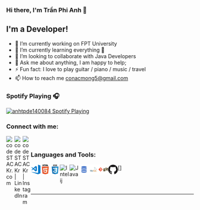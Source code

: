 ### Hi there, I'm Trần Phi Anh 👋


## I'm a Developer!

- 🔭 I’m currently working on FPT University
- 🌱 I’m currently learning everything 🤣
- 👯 I’m looking to collaborate with Java Developers
- 💬 Ask me about anything, I am happy to help;
- ⚡ Fun fact: I love to play guitar / piano / music / travel
- 📫 How to reach me conacmong5@gmail.com


### Spotify Playing 🎧
[<img src="https://now-playing-codestackr.vercel.app/api/spotify-playing" alt="anhtpde140084 Spotify Playing" width="350" />](https://open.spotify.com/user/31b6p7anwd6bijefvrulxudxycuq)



### Connect with me:

[<img align="left" alt="codeSTACKr.com" width="22px" src="https://cdn.jsdelivr.net/npm/simple-icons@v3/icons/facebook.svg" />][facebook]
[<img align="left" alt="codeSTACKr | LinkedIn" width="22px" src="https://cdn.jsdelivr.net/npm/simple-icons@v3/icons/linkedin.svg" />][linkedin]
[<img align="left" alt="codeSTACKr | Instagram" width="22px" src="https://cdn.jsdelivr.net/npm/simple-icons@v3/icons/instagram.svg" />][instagram]

<br />

### Languages and Tools:

[<img align="left" alt="Visual Studio Code" width="26px" src="https://raw.githubusercontent.com/github/explore/80688e429a7d4ef2fca1e82350fe8e3517d3494d/topics/visual-studio-code/visual-studio-code.png" />][visual]
[<img align="left" alt="HTML5" width="26px" src="https://raw.githubusercontent.com/github/explore/80688e429a7d4ef2fca1e82350fe8e3517d3494d/topics/html/html.png" />][web]
[<img align="left" alt="CSS3" width="26px" src="https://raw.githubusercontent.com/github/explore/80688e429a7d4ef2fca1e82350fe8e3517d3494d/topics/css/css.png" />][web]
[<img align="left" alt="Intelij" width="26px" src="https://dwglogo.com/wp-content/uploads/2017/11/IntelliJ_IDEA_logo_01.png" />][intelij]
[<img align="left" alt="Java" width="26px" src="https://library.kissclipart.com/20181005/xwq/kissclipart-java-core-clipart-java-platform-enterprise-editio-79b63cdfe5ed19c5.jpg" />][java]
[<img align="left" alt="SQL" width="26px" src="https://raw.githubusercontent.com/github/explore/80688e429a7d4ef2fca1e82350fe8e3517d3494d/topics/sql/sql.png" />][sql]
[<img align="left" alt="MySQL" width="26px" src="https://raw.githubusercontent.com/github/explore/80688e429a7d4ef2fca1e82350fe8e3517d3494d/topics/mysql/mysql.png" />][sql]
[<img align="left" alt="Git" width="26px" src="https://raw.githubusercontent.com/github/explore/80688e429a7d4ef2fca1e82350fe8e3517d3494d/topics/git/git.png" />]
[<img align="left" alt="GitHub" width="26px" src="https://raw.githubusercontent.com/github/explore/78df643247d429f6cc873026c0622819ad797942/topics/github/github.png" />][github]


<br />
<br />

---

[facebook]: https://www.facebook.com/Anhtpde140084/
[twitter]: https://twitter.com/codeSTACKr
[youtube]: https://youtube.com/codeSTACKr
[instagram]: https://www.instagram.com/tran_phi_anh_2008/
[linkedin]: https://www.linkedin.com/in/n%C4%83m-c%C3%A1nh-sao-627431118/
[visual]: https://code.visualstudio.com/
[intelij]: https://www.jetbrains.com/idea/
[web]: https://www.w3schools.com/html/
[java]: https://www.java.com/en/
[sql]: https://www.apachefriends.org/index.html
[github]: https://github.com/
